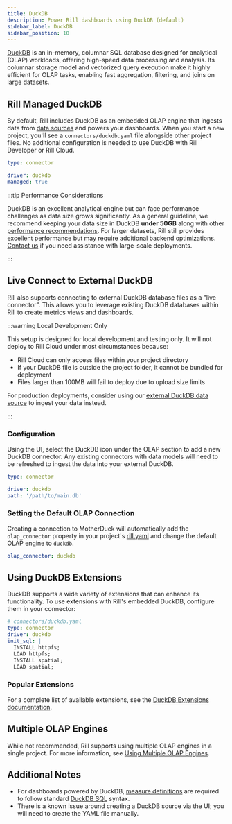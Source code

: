 ```yaml
---
title: DuckDB
description: Power Rill dashboards using DuckDB (default)
sidebar_label: DuckDB
sidebar_position: 10
---
```


[DuckDB](https://duckdb.org/why_duckdb.html) is an in-memory, columnar SQL database designed for analytical (OLAP) workloads, offering high-speed data processing and analysis. Its columnar storage model and vectorized query execution make it highly efficient for OLAP tasks, enabling fast aggregation, filtering, and joins on large datasets.

## Rill Managed DuckDB

By default, Rill includes DuckDB as an embedded OLAP engine that ingests data from [data sources](/connect) and powers your dashboards. When you start a new project, you'll see a `connectors/duckdb.yaml` file alongside other project files. No additional configuration is needed to use DuckDB with Rill Developer or Rill Cloud.

```yaml
type: connector

driver: duckdb
managed: true
```

:::tip Performance Considerations

DuckDB is an excellent analytical engine but can face performance challenges as data size grows significantly. As a general guideline, we recommend keeping your data size in DuckDB **under 50GB** along with other [performance recommendations](/guides/performance). For larger datasets, Rill still provides excellent performance but may require additional backend optimizations. [Contact us](/contact) if you need assistance with large-scale deployments.

:::

## Live Connect to External DuckDB

Rill also supports connecting to external DuckDB database files as a "live connector". This allows you to leverage existing DuckDB databases within Rill to create metrics views and dashboards.

:::warning Local Development Only

This setup is designed for local development and testing only. It will not deploy to Rill Cloud under most circumstances because:

- Rill Cloud can only access files within your project directory
- If your DuckDB file is outside the project folder, it cannot be bundled for deployment
- Files larger than 100MB will fail to deploy due to upload size limits

For production deployments, consider using our [external DuckDB data source](/connect/data-source/duckdb) to ingest your data instead.

:::

### Configuration

Using the UI, select the DuckDB icon under the OLAP section to add a new DuckDB connector. Any existing connectors with data models will need to be refreshed to ingest the data into your external DuckDB. 

```yaml
type: connector

driver: duckdb
path: '/path/to/main.db'
```

### Setting the Default OLAP Connection

Creating a connection to MotherDuck will automatically add the `olap_connector` property in your project's [rill.yaml](/reference/project-files/rill-yaml) and change the default OLAP engine to `duckdb`.

```yaml
olap_connector: duckdb
```


## Using DuckDB Extensions

DuckDB supports a wide variety of extensions that can enhance its functionality. To use extensions with Rill's embedded DuckDB, configure them in your connector:

```yaml
# connectors/duckdb.yaml
type: connector
driver: duckdb
init_sql: |
  INSTALL httpfs;
  LOAD httpfs;
  INSTALL spatial;
  LOAD spatial;
```

### Popular Extensions

For a complete list of available extensions, see the [DuckDB Extensions documentation](https://duckdb.org/docs/extensions/overview).

## Multiple OLAP Engines

While not recommended, Rill supports using multiple OLAP engines in a single project. For more information, see [Using Multiple OLAP Engines](/connect/olap/multiple-olap).

## Additional Notes

- For dashboards powered by DuckDB, [measure definitions](/build/metrics-view/#measures) are required to follow standard [DuckDB SQL](https://duckdb.org/docs/sql/introduction) syntax.
- There is a known issue around creating a DuckDB source via the UI; you will need to create the YAML file manually.